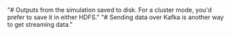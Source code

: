 "# Outputs from the simulation saved to disk. For a cluster mode, you'd prefer to save it in either HDFS."
"# Sending data over Kafka is another way to get streaming data."